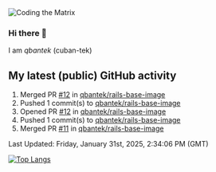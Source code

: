 <img alt="Coding the Matrix" src="https://github.com/user-attachments/assets/59fbca1f-0b00-464b-a8c9-24de1ec70c75">

### Hi there 👋

I am *qbantek* (cuban-tek)

<!--
**qbantek/qbantek** is a ✨ _special_ ✨ repository because its `README.md` (this file) appears on your GitHub profile.

Here are some ideas to get you started:

- 🔭 I’m currently working on ...
- 🌱 I’m currently learning ...
- 👯 I’m looking to collaborate on ...
- 🤔 I’m looking for help with ...
- 💬 Ask me about ...
- 📫 How to reach me: ...
- ⚡ Fun fact: ...
-->

## My latest (public) GitHub activity
<!--RECENT_ACTIVITY:start-->
1. Merged PR [#12](https://github.com/qbantek/rails-base-image/pull/12) in [qbantek/rails-base-image](https://github.com/qbantek/rails-base-image)<br>
2. Pushed 1 commit(s) to [qbantek/rails-base-image](https://github.com/qbantek/rails-base-image)<br>
3. Opened PR [#12](https://github.com/qbantek/rails-base-image/pull/12) in [qbantek/rails-base-image](https://github.com/qbantek/rails-base-image)<br>
4. Pushed 1 commit(s) to [qbantek/rails-base-image](https://github.com/qbantek/rails-base-image)<br>
5. Merged PR [#11](https://github.com/qbantek/rails-base-image/pull/11) in [qbantek/rails-base-image](https://github.com/qbantek/rails-base-image)<br>
<!--RECENT_ACTIVITY:end-->

<!--RECENT_ACTIVITY:last_update-->
Last Updated: Friday, January 31st, 2025, 2:34:06 PM (GMT)
<!--RECENT_ACTIVITY:last_update_end-->


[![Top Langs](https://github-readme-stats.vercel.app/api/top-langs/?username=qbantek&langs_count=10&hide_progress=true)](https://github.com/anuraghazra/github-readme-stats)
